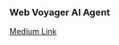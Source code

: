 ### Web Voyager AI Agent

[Medium Link](https://medium.com/@aleksgladun4/webvoyager-building-an-end-to-end-web-agent-with-large-multimodal-models-b7aff4588e0e)